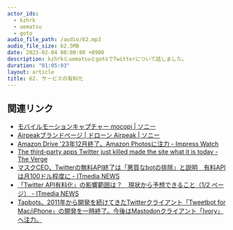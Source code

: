 ```yaml
---
actor_ids:
  - kzhrk
  - uematsu
  - goto
audio_file_path: /audio/62.mp3
audio_file_size: 62.5MB
date: 2023-02-04 00:00:00 +0900
description: kzhrkとuematsuとgotoでTwitterについて話しました。
duration: "01:05:03"
layout: article
title: 62. サービスの有料化
---
```


<!-- prettier-ignore-start -->
## 関連リンク

- [モバイルモーションキャプチャー mocopi \| ソニー](https://www.sony.jp/mocopi/)
- [Airpeakブランドページ \| ドローン Airpeak \| ソニー](https://www.sony.jp/airpeak/brand/)
- [Amazon Drive '23年12月終了。Amazon Photosに注力 - Impress Watch](https://www.watch.impress.co.jp/docs/news/1428905.html)
- [The third-party apps Twitter just killed made the site what it is today - The Verge](https://www.theverge.com/2023/1/22/23564460/twitter-third-party-apps-history-contributions)
- [マスクCEO、Twitterの無料API終了は「悪質なbotの排除」と説明　有料APIは月100ドル程度に - ITmedia NEWS](https://www.itmedia.co.jp/news/articles/2302/03/news110.html)
- [「Twitter API有料化」の影響範囲は？　現状から予想できること（1/2 ページ） - ITmedia NEWS](https://www.itmedia.co.jp/news/articles/2302/02/news204.html)
- [Tapbots、2011年から開発を続けてきたTwitterクライアント「Tweetbot for Mac/iPhone」の開発を一時終了。今後はMastodonクライアント「Ivory」へ注力。](https://applech2.com/archives/20230121-goodbye-tweetbot.html)
<!-- prettier-ignore-end -->
